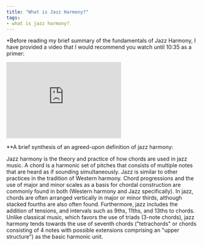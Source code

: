 ```yaml
---
title: "What is Jazz Harmony?"
tags:
- what is jazz harmony?
---
```


*Before reading my brief summary of the fundamentals of Jazz Harmony, I have provided a video that I would recommend you watch until 10:35 as a primer:

<iframe width="300" height="200" src="https://www.youtube.com/embed/WzLBA5kCP1w" title="YouTube video player" frameborder="0" allow="accelerometer; autoplay; clipboard-write; encrypted-media; gyroscope; picture-in-picture" allowfullscreen></iframe>

**A brief synthesis of an agreed-upon definition of jazz harmony: 

Jazz harmony is the theory and practice of how chords are used in jazz music. A chord is a harmonic set of pitches that consists of multiple notes that are heard as if sounding simultaneously. Jazz is similar to other practices in the tradition of Western harmony. Chord progressions and the use of major and minor scales as a basis for chordal construction are commonly found in both (Western harmony and Jazz specifically). In jazz, chords are often arranged vertically in major or minor thirds, although stacked fourths are also often found. Furthermore, jazz includes the addition of tensions, and intervals such as 9ths, 11ths, and 13ths to chords. Unlike classical music, which favors the use of triads (3-note chords), jazz harmony tends towards the use of seventh chords ("tetrachords" or chords consisting of 4 notes with possible extensions comprising an "upper structure") as the basic harmonic unit.

